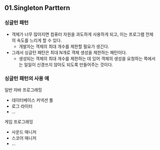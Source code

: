 ## 01.Singleton Parttern
### 싱글턴 패턴
- 객체가 너무 많아지면 컴퓨터 자원을 과도하게 사용하게 되고, 이는 프로그램 전체의 속도를 느리게 할 수 있다.
    - 개발자는 객체의 최대 개수를 제한할 필요가 생긴다.
- 그래서 싱글턴 패턴은 최대 N개로 객체 생성을 제한하는 패턴이다.
    - 생성되는 객체의 최대 개수를 제한하는 데 있어 객체의 생성을 요청하는 쪽에서는 일일이 신경쓰지 않아도 되도록 만들어주는 것이다.

### 싱글턴 패턴의 사용 예
일반 자바 프로그래밍
- 데이터베이스 커넥션 풀
- 로그 라이터
- ...

게임 프로그래밍
- 사운드 매니저
- 스코어 매니저
- ...

